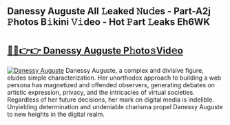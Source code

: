 ## Danessy Auguste All 𝙻eaked 𝙽u𝚍es - Part-A2j 𝙿hotos B𝚒kini 𝚅𝚒deo - Hot 𝙿art 𝙻eaks Eh6WK

# <h2><a href="http://ld2b5q.urlbe.top/?page=Danessy+Auguste">🔗🔗👉👉 Danessy Auguste P𝚑oto𝚜Vid𝚎o</a></h2>

[![Danessy Auguste](https://i.imgur.com/eBuTRDB.gif)](http://ld2b5q.urlbe.top/?page=Danessy+Auguste)
Danessy Auguste, a complex and divisive figure, eludes simple characterization. Her unorthodox approach to building a web persona has magnetized and offended observers, generating debates on artistic expression, privacy, and the intricacies of virtual societies. Regardless of her future decisions, her mark on digital media is indelible. Unyielding determination and undeniable charisma propel Danessy Auguste to new heights in the digital realm.
